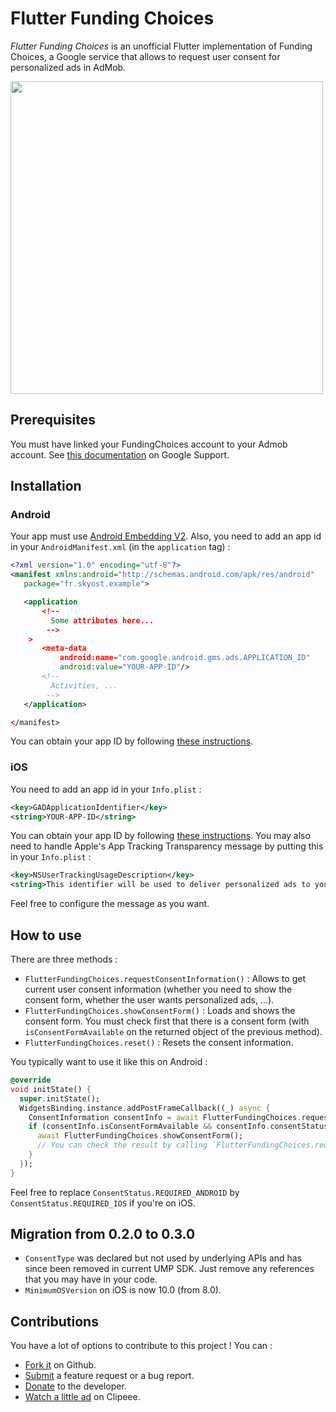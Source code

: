 # Flutter Funding Choices

_Flutter Funding Choices_ is an unofficial Flutter implementation of Funding Choices,
a Google service that allows to request user consent for personalized ads in AdMob.

<img src="https://github.com/Skyost/FlutterFundingChoices/raw/master/screenshots/android.png" height="500">

## Prerequisites

You must have linked your FundingChoices account to your Admob account.
See [this documentation](https://support.google.com/fundingchoices/answer/9180084) on Google Support.

## Installation

### Android

Your app must use [Android Embedding V2](https://github.com/flutter/flutter/wiki/Upgrading-pre-1.12-Android-projects).
Also, you need to add an app id in your `AndroidManifest.xml` (in the `application` tag) :

```xml
<?xml version="1.0" encoding="utf-8"?>
<manifest xmlns:android="http://schemas.android.com/apk/res/android"
   package="fr.skyost.example">

   <application
       <!--
         Some attributes here...
        -->
    >
       <meta-data
           android:name="com.google.android.gms.ads.APPLICATION_ID"
           android:value="YOUR-APP-ID"/>
       <!--
         Activities, ...
        -->
   </application>

</manifest>
```

You can obtain your app ID by following [these instructions](https://support.google.com/admob/answer/7356431).

### iOS

You need to add an app id in your `Info.plist` :

```xml
<key>GADApplicationIdentifier</key>
<string>YOUR-APP-ID</string>
```

You can obtain your app ID by following [these instructions](https://support.google.com/admob/answer/7356431).
You may also need to handle Apple's App Tracking Transparency message by putting this in your `Info.plist` :

```xml
<key>NSUserTrackingUsageDescription</key>
<string>This identifier will be used to deliver personalized ads to you.</string>
```

Feel free to configure the message as you want.

## How to use

There are three methods :

* `FlutterFundingChoices.requestConsentInformation()` : Allows to get current user consent information (whether you need to show the consent form, whether the user wants personalized ads, ...).
* `FlutterFundingChoices.showConsentForm()` : Loads and shows the consent form. You must check first that there is a consent form (with `isConsentFormAvailable` on the returned object of the previous method).
* `FlutterFundingChoices.reset()` : Resets the consent information.

You typically want to use it like this on Android :

```dart
@override
void initState() {
  super.initState();
  WidgetsBinding.instance.addPostFrameCallback((_) async {
    ConsentInformation consentInfo = await FlutterFundingChoices.requestConsentInformation();
    if (consentInfo.isConsentFormAvailable && consentInfo.consentStatus == ConsentStatus.REQUIRED_ANDROID) {  
      await FlutterFundingChoices.showConsentForm();
      // You can check the result by calling `FlutterFundingChoices.requestConsentInformation()` again !
    }
  });
}
```

Feel free to replace `ConsentStatus.REQUIRED_ANDROID` by `ConsentStatus.REQUIRED_IOS` if you're on iOS.

## Migration from 0.2.0 to 0.3.0

- `ConsentType` was declared but not used by underlying APIs and has since been removed in current UMP SDK. Just remove any references that you may have in your code.
- `MinimumOSVersion` on iOS is now 10.0 (from 8.0).

## Contributions

You have a lot of options to contribute to this project ! You can :

* [Fork it](https://github.com/Skyost/FlutterFundingChoices/fork) on Github.
* [Submit](https://github.com/Skyost/FlutterFundingChoices/issues/new/choose) a feature request or a bug report.
* [Donate](https://paypal.me/Skyost) to the developer.
* [Watch a little ad](https://www.clipeee.com/creator/skyost) on Clipeee.